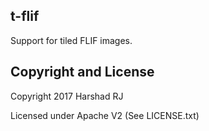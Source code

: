## t-flif

Support for tiled FLIF images.


## Copyright and License

Copyright 2017 Harshad RJ

Licensed under Apache V2 (See LICENSE.txt)
